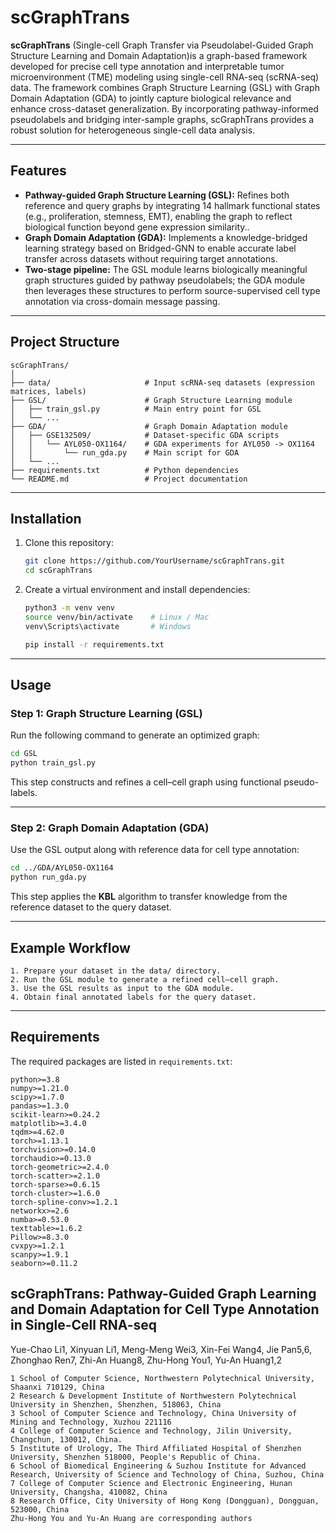 # scGraphTrans

**scGraphTrans** (Single-cell Graph Transfer via Pseudolabel-Guided Graph Structure Learning and Domain Adaptation)is a graph-based framework developed for precise cell type annotation and interpretable tumor microenvironment (TME) modeling using single-cell RNA-seq (scRNA-seq) data. The framework combines Graph Structure Learning (GSL) with Graph Domain Adaptation (GDA) to jointly capture biological relevance and enhance cross-dataset generalization. By incorporating pathway-informed pseudolabels and bridging inter-sample graphs, scGraphTrans provides a robust solution for heterogeneous single-cell data analysis.

---

## Features
- **Pathway-guided Graph Structure Learning (GSL):** Refines both reference and query graphs by integrating 14 hallmark functional states (e.g., proliferation, stemness, EMT), enabling the graph to reflect biological function beyond gene expression similarity..
- **Graph Domain Adaptation (GDA):** Implements a knowledge-bridged learning strategy based on Bridged-GNN to enable accurate label transfer across datasets without requiring target annotations.
- **Two-stage pipeline:** The GSL module learns biologically meaningful graph structures guided by pathway pseudolabels; the GDA module then leverages these structures to perform source-supervised cell type annotation via cross-domain message passing.

---

## Project Structure
```
scGraphTrans/
│
├── data/                     # Input scRNA-seq datasets (expression matrices, labels)
├── GSL/                      # Graph Structure Learning module
│   ├── train_gsl.py          # Main entry point for GSL
│   └── ...
├── GDA/                      # Graph Domain Adaptation module
│   ├── GSE132509/            # Dataset-specific GDA scripts
│   │   └── AYL050-OX1164/    # GDA experiments for AYL050 -> OX1164
│   │       └── run_gda.py    # Main script for GDA
│   └── ...
├── requirements.txt          # Python dependencies
└── README.md                 # Project documentation
```

---

## Installation
1. Clone this repository:
   ```bash
   git clone https://github.com/YourUsername/scGraphTrans.git
   cd scGraphTrans
   ```

2. Create a virtual environment and install dependencies:
   ```bash
   python3 -m venv venv
   source venv/bin/activate    # Linux / Mac
   venv\Scripts\activate       # Windows

   pip install -r requirements.txt
   ```

---

## Usage

### Step 1: Graph Structure Learning (GSL)
Run the following command to generate an optimized graph:
```bash
cd GSL
python train_gsl.py
```
This step constructs and refines a cell–cell graph using functional pseudo-labels.

---

### Step 2: Graph Domain Adaptation (GDA)
Use the GSL output along with reference data for cell type annotation:
```bash
cd ../GDA/AYL050-OX1164
python run_gda.py
```
This step applies the **KBL** algorithm to transfer knowledge from the reference dataset to the query dataset.

---

## Example Workflow
```
1. Prepare your dataset in the data/ directory.
2. Run the GSL module to generate a refined cell–cell graph.
3. Use the GSL results as input to the GDA module.
4. Obtain final annotated labels for the query dataset.
```

---

## Requirements
The required packages are listed in `requirements.txt`:
```
python>=3.8
numpy>=1.21.0
scipy>=1.7.0
pandas>=1.3.0
scikit-learn>=0.24.2
matplotlib>=3.4.0
tqdm>=4.62.0
torch>=1.13.1
torchvision>=0.14.0
torchaudio>=0.13.0
torch-geometric>=2.4.0
torch-scatter>=2.1.0
torch-sparse>=0.6.15
torch-cluster>=1.6.0
torch-spline-conv>=1.2.1
networkx>=2.6
numba>=0.53.0
texttable>=1.6.2
Pillow>=8.3.0
cvxpy>=1.2.1
scanpy>=1.9.1
seaborn>=0.11.2
```


## scGraphTrans: Pathway-Guided Graph Learning and Domain Adaptation for Cell Type Annotation in Single-Cell RNA-seq

Yue-Chao Li1, Xinyuan Li1, Meng-Meng Wei3, Xin-Fei Wang4, Jie Pan5,6, Zhonghao Ren7, Zhi-An Huang8, Zhu-Hong You1, Yu-An Huang1,2
```
1 School of Computer Science, Northwestern Polytechnical University, Shaanxi 710129, China
2 Research & Development Institute of Northwestern Polytechnical University in Shenzhen, Shenzhen, 518063, China 
3 School of Computer Science and Technology, China University of Mining and Technology, Xuzhou 221116
4 College of Computer Science and Technology, Jilin University, Changchun, 130012, China.
5 Institute of Urology, The Third Affiliated Hospital of Shenzhen University, Shenzhen 518000, People's Republic of China.
6 School of Biomedical Engineering & Suzhou Institute for Advanced Research, University of Science and Technology of China, Suzhou, China
7 College of Computer Science and Electronic Engineering, Hunan University, Changsha, 410082, China
8 Research Office, City University of Hong Kong (Dongguan), Dongguan, 523000, China
Zhu-Hong You and Yu-An Huang are corresponding authors

```


